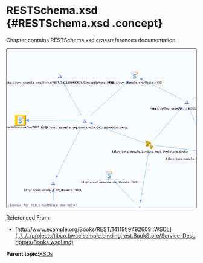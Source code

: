 # RESTSchema.xsd {#RESTSchema.xsd .concept}

Chapter contains RESTSchema.xsd crossreferences documentation.

![](cross_http___tns.tibco.com_bw_REST__XSD.png)

Referenced From:

-   [http://www.example.org/Books/REST/1411989492608::WSDL](../../../projects/tibco.bwce.sample.binding.rest.BookStore/Service_Descriptors/Books.wsdl.md)

**Parent topic:**[XSDs](../../../cross/dependencies/xsds/xsds.md)

